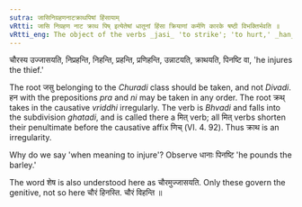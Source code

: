 ```yaml
---
sutra: जासिनिग्रहणनाटक्राथपिषां हिंसायाम्
vRtti: जासि निग्रहण नाट क्राथ पिष् इत्येतेषां धातूनां हिंसा क्रियाणां कर्मणि कारके षष्ठी विभक्तिर्भवति ॥
vRtti_eng: The object of the verbs _jasi_ 'to strike'; 'to hurt,' _han_ 'to strike' preceded by नि and प्र, nat_ 'to injure,' '_krath_,' and '_pish_,' when they mean, 'to injure,' takes the sixth case-affix.
---
```

चौरस्य उज्जासयति, निप्रहन्ति, निहन्ति, प्रहन्ति, प्रणिहन्ति, उन्नाटयति, क्राथयति, पिनष्टि वा, 'he injures the thief.'

The root जसु belonging to the _Churadi_ class should be taken, and not _Divadi_. हन with the prepositions _pra_ and _ni_ may be taken in any order. The root क्रथ् takes in the causative _vriddhi_ irregularly. The verb is _Bhvadi_ and falls into the subdivision _ghatadi_, and is called there a मित् verb; all मित् verbs shorten their penultimate before the causative affix णिच् (VI. 4. 92). Thus क्राथ is an irregularity.

Why do we say 'when meaning to injure'? Observe धानाः पिनष्टि 'he pounds the barley.'

The word शेष is also understood here as चौरमुज्जासयति. Only these govern the genitive, not so here चौरं हिनस्ति. चौरं विहन्ति ॥
